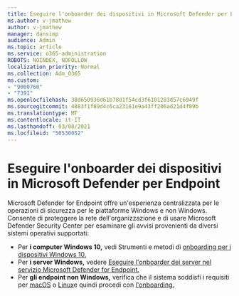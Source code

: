 ```yaml
---
title: Eseguire l'onboarder dei dispositivi in Microsoft Defender per Endpoint
ms.author: v-jmathew
author: v-jmathew
manager: dansimp
audience: Admin
ms.topic: article
ms.service: o365-administration
ROBOTS: NOINDEX, NOFOLLOW
localization_priority: Normal
ms.collection: Adm_O365
ms.custom:
- "9000760"
- "7391"
ms.openlocfilehash: 38d650936d61b78d1f54cd3f6101283d57c6949f
ms.sourcegitcommit: 4883f1f89d4c6ca23161e9a43ff206ad21d4f09b
ms.translationtype: MT
ms.contentlocale: it-IT
ms.lasthandoff: 03/08/2021
ms.locfileid: "50530052"
---
```

# <a name="onboard-devices-to-microsoft-defender-for-endpoint"></a>Eseguire l'onboarder dei dispositivi in Microsoft Defender per Endpoint

Microsoft Defender for Endpoint offre un'esperienza centralizzata per le operazioni di sicurezza per le piattaforme Windows e non Windows. Consente di proteggere la rete dell'organizzazione e di usare Microsoft Defender Security Center per esaminare gli avvisi provenienti da diversi sistemi operativi supportati:

- Per **i computer Windows 10,** vedi Strumenti e metodi di [onboarding per i dispositivi Windows 10.](https://go.microsoft.com/fwlink/?linkid=2143460)
- Per **i server Windows,** vedere [Eseguire l'onboarder dei server nel servizio Microsoft Defender for Endpoint.](https://go.microsoft.com/fwlink/?linkid=2143627)
- Per **gli endpoint non Windows,** verifica che il sistema soddisfi i requisiti per [macOS](https://go.microsoft.com/fwlink/?linkid=2143461) o [Linux](https://go.microsoft.com/fwlink/?linkid=2143462)e quindi procedi con [l'onboarding.](https://go.microsoft.com/fwlink/?linkid=2143628)
